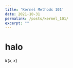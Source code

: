 ```yaml
---
title: 'Kernel Methods 101'
date: 2021-10-31
permalink: /posts/kernel_101/
excerpt: ""
---
```


# halo 


$k(x, x)$